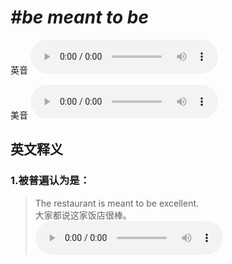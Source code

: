 # ***\#be meant to be*** 
英音
<audio src="./media/be meant to be1_AAC.aac" controls="controls"></audio>

美音
<audio src="./media/be meant to be2_AAC.aac" controls="controls"></audio>



  

英文释义
---
### 1.**被普遍认为是：**  

 > The restaurant is meant to be excellent.   
 > 大家都说这家饭店很棒。    
<audio src="./media/mean1-19.aac" controls="controls"></audio>


